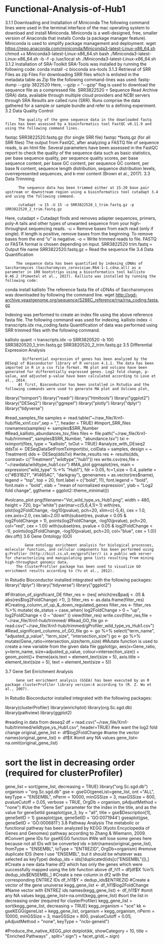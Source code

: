 # Functional-Analysis-of-Hub1
3.1.1   Downloading and Installation of Miniconda 
The following command lines were used in the terminal interface of the mac operating system to download and install Miniconda. Miniconda is a well-designed, free, smaller version of Anaconda that installs Conda (a package manager feature). Miniconda is used to simplify package management and deployment.
wget https://repo.anaconda.com/miniconda/Miniconda3-latest-Linux-x86_64.sh
chmod +x Miniconda3-latest-Linux-x86_64.sh
bash ./Miniconda3-latest-Linux-x86_64.sh -b -f -p /usr/local
sh ./Miniconda3-latest-Linux-x86_64.sh
3.1.2   Installation of SRA-Toolkit
        SRA-Tools was installed by running the following code:
conda install -c bioconda sra-tools
3.1.3   Retrieval of SRR Files as zip Files
         For downloading SRR files which is enlisted in the metadata table as Zip file the following command-lines was used:
fastq-dump --gzip 3822520
Here, --gzip = “--gzip” flag is used to download the sequence file as a compressed file.
SRR3822520 = Sequence Read Archive (SRA) data, available through multiple cloud providers and NCBI servers through SRA Results are called runs (SRR). Runs comprise the data gathered for a sample or sample bundle and refer to a defining experiment.
3.2   Data Quality Control

          The quality of the gene sequence data in the downloaded fastq files has been assessed by a bioinformatics tool FastQC v0.11.9 and using the following command lines.
fastqc SRR3822520.fastq.gz (for single SRR file)
 fastqc *fastq.gz (for all SRR files)
The output from FastQC, after analyzing a FASTQ file of sequence reads, is an html file. Several parameters have been assessed in the FastQC report to check the quality of the sequence data such as basic statistics, per base sequence quality, per sequence quality scores, per base sequence content, per base GC content, per sequence GC content, per base N content, sequence length distribution, sequence distribution levels, overrepresented sequences, and k-mer content (Brown et al., 2017).
3.3   Data Trimming

          The sequence data has been trimmed either at 15-20 base pair upstream or downstream region using a bioinformatics tool cutadapt 3.4 and using the following command.

          cutadapt -u 15 -U 15 -o SRR3822520_1_trim.fastq.gz -p SRR3822520_2_trim.fastq.gz

Here,
	cutadapt = Cutadapt finds and removes adapter sequences, primers, poly-A tails and other types of unwanted sequence from your high-throughput sequencing reads.
	-u = Remove bases from each read (only if single). If length is positive, remove bases from the beginning. To remove bases from the end “u” is negative. 
	-o = Write trimmed reads to file. FASTQ or FASTA format is chosen depending on input. 
	SRR3822520 trim.fastq = Output file name
	SRR3822520.fastq.gz = Read the sequence file
3.4   Data Quantification

         The sequence data has been quantified by indexing cDNAs of Saccharomyces (Saccharomyces_cerevisiae.R64-1-1.cdna.all) as a parameter in 100 bootstrips using a bioinformatics tool kallisto 0.46.2 (Pimentel et al., 2017). Kallisto was installed by running the following code:
conda install kallisto
The reference fasta file of cDNAs of Saccharomyces was downloaded by following the command line.
wget http://sgd-archive.yeastgenome.org/sequence/S288C_reference/rna/rna_coding.fasta.gz

Indexing was performed to create an index file using the above reference fasta file. The following command was used for indexing.
                                           kallisto index -i transcripts.idx rna_coding.fasta
Quantification of data was performed using SRR trimmed files with the following command.

kallisto quant -i transcripts.idx -o SRR3820520 -b 100 SRR3820520_1_trim.fastq.gz SRR3820520_2_trim.fastq.gz
3.5   Differential Expression Analysis

            Differential expression of genes has been analyzed by the DESeq2 of Bioconductor library of R version 4.1.1. The data has been imported in R in a csv file format. MA plot and volcano have been generated for differentially expressed genes. Log2 fold change, p-value, and adjusted p-value have been calculated according to Love et al., 2014.
          At first, Bioconductor has been installed in Rstudio and the following commands were used to generate MA plot and Volcano plot,

library("tximport")
library("readr")
library("htmltools")
library("ggplot2")
library("DESeq2")
library("ggrepel")
library("plotly")
library("dplyr")
library("tidyverse")

#read_samples_file
samples <- read.table("~/raw_file/Xrn1- hub/file_xrn1.csv",sep = ",", header = TRUE)
#Import_SRR_files
rownames(samples) <- samples$SRR_Number
#Read_kallisto_abundances_tsv_files
files <- file.path("~/raw_file/Xrn1-hub/trimmed", samples$SRR_Number, "abundance.tsv")
txi <- tximport(files, type = "kallisto", txOut = TRUE)
#analyze_with_DEseq2
ddsTxi <- DESeqDataSetFromTximport(txi,
                                        colData = samples,
                                        design = ~ Treatment)
dds <- DESeq(ddsTxi)
#write_results
res <- results(dds, contrast= c("Treatment","wildtype","hub1"))
res
write.csv(res,file = "~/rawdata/wildtype_hub1.csv")
#MA_plot
ggmaplot(res, main = expression("wild_type" %->% "Hub1"),
         fdr = 0.05, fc=1,size = 0.4,
         palette = c("#B31B21", "#1465AC", "darkgray"),
         genenames = as.vector(res$name),
         legend = "top", top = 20,
         font.label = c("bold", 11),
         font.legend = "bold",
         font.main = "bold",
         xlab = "mean of normalized expression",
         ylab = "Log2 fold change",
         ggtheme = ggplot2::theme_minimal())

#volcano_plot
png(filename="Vol_wild_type_vs_Hub1.png", width = 480, height = 720, bg="white")
par(mar=c(5,6,4,1)+.1)
with(res, plot(log2FoldChange, -log10(pvalue), pch=20, xlim=c(-5,4), cex = 1.0, cex.axis=2.0, cex.lab=2.0))
with(subset(res, pvalue < 0.05 & log2FoldChange > 1), points(log2FoldChange, -log10(pvalue), pch=20, col="red", cex = 1.0))
with(subset(res, pvalue < 0.05 & log2FoldChange < -1), points(log2FoldChange, -log10(pvalue), pch=20, col="blue", cex = 1.0))
dev.off()
3.6   Gene Ontology (GO)

             Gene ontology enrichment analysis for biological processes, molecular function, and cellular components has been performed using g:Profiler (http://biit.cs.ut.ee/gprofiler/) is a public web server for characterizing and manipulating gene lists resulting from mining high-throughput genomic data. 
         The ClusterProfiler package has been used to visualize GO enrichment results according to (Yu et al., 2012).
In Rstudio Bioconductor installed integrated with the following packages:
library("dplyr")
library("tidyverse")
library("ggplot2")

#Filtration_of_significant_DE 
filter_res <- (res[ which(res$padj < .05 & abs(res$log2FoldChange) >1), ])
filter_res <- as.data.frame(filter_res)
#Creating_column_of_up_&_down_regulated_genes
filter_res <- filter_res %>% mutate( de_status = case_when(
  log2FoldChange > 0 ~ "up",
  log2FoldChange < 0 ~ "down"
))
view(filter_res)
write.csv(filter_res,file = "~/raw_file/Xrn1-hub/trimmed/
#Read_GO_file
go <- read.csv("~/raw_file/Xrn1-hub/trimmed/gProfiler_wild_type_vs_Hub1.csv")
#Read_significant_columns_of_GO_file
go <- go %>% select("term_name", "adjusted_p_value", "term_size", "intersection_size")
go <- go %>% mutate(Gene_ratio=intersection_size/term_size)
#Mutate function is used to create a new variable from the given data file
ggplot(go, aes(x=Gene_ratio, y=term_name, size=adjusted_p_value, colour=intersection_size)) + geom_point()+
  theme(axis.text = element_text(size = 5), axis.title = element_text(size = 5), text = element_text(size = 5))

3.7   Gene Set Enrichment Analysis 

         Gene set enrichment analysis (GSEA) has been executed by an R package clusterProfiler library version:4 according to (R. Z. Wu et al., 2007). 
In Rstudio Bioconductor installed integrated with the following packages:

library(clusterProfiler)
library(enrichplot)
library(org.Sc.sgd.db)
library(pathview)
library(ggplot2)

#reading in data from deseq2
df = read.csv("~/raw_file/Xrn1-hub/trimmed/wildtype_vs_Hub1.csv", header=TRUE)
#we want the log2 fold change
original_gene_list <- df$log2FoldChange
#name the vector
names(original_gene_list) <- df$X
#omit any NA values
gene_list<-na.omit(original_gene_list)
# sort the list in decreasing order (required for clusterProfiler)
gene_list = sort(gene_list, decreasing = TRUE)
library("org.Sc.sgd.db")
organism = "org.Sc.sgd.db"
gse <- gseGO(geneList=gene_list,
                ont ="ALL",
                keyType = "ENSEMBL",
                nPerm = 10000,
                minGSSize = 3,
                maxGSSize = 800,
                pvalueCutoff = 0.05,
                verbose = TRUE,
                OrgDb = organism,
                pAdjustMethod = "none")
#Use the “Gene Set” parameter for the index in the title, and as the value for geneSetId
gseaplot(gse_3, by = "all", title = gse$Description[1], geneSetID = 1)
gseaplot(gse, geneSetID = 'GO:0071944')
gseaplot(gse, geneSetID = 'GO:0006811')
3.8   Pathway Analysis
           The metabolic or functional pathway has been analyzed by KEGG (Kyoto Encyclopedia of Genes and Genomes) pathway according to Zhang & Wiemann, 2009. 
#Convert gene IDs for gseKEGG function
#We will lose some genes here because not all IDs will be converted
ids <-bitr(names(original_gene_list), fromType = "ENSEMBL", toType = "ENTREZID", OrgDb=organism)
#remove duplicate IDS (here I use "ENSEMBL", but it should be whatever was selected as keyType)
dedup_ids = ids[!duplicated(ids[c("ENSEMBL")]),]
#Create a new data frame df2 which has only the genes which were successfully mapped using the bitr function above
df_h11 = df[df$X %in% dedup_ids$ENSEMBL,]
#Create a new column in df2 with the corresponding ENTREZ IDs
df_h11$Y = dedup_ids$ENTREZID
#Create a vector of the gene unuiverse
kegg_gene_list <- df_h11$log2FoldChange
#Name vector with ENTREZ ids
names(kegg_gene_list) <- df_h11$Y
#omit any NA values
kegg_gene_list<-na.omit(kegg_gene_list)
#sort the list in decreasing order (required for clusterProfiler)
kegg_gene_list = sort(kegg_gene_list, decreasing = TRUE)
kegg_organism = "sce"
kk <- gseKEGG(geneList     = kegg_gene_list,
                 organism     = kegg_organism,
                 nPerm        = 10000,
                 minGSSize    = 3,
                 maxGSSize    = 800,
                 pvalueCutoff = 0.05,
                 pAdjustMethod = "none",
                 keyType       = "ncbi-geneid")

#Produce_the_native_KEGG_plot 
dotplot(kk, showCategory = 10, title = "Enriched Pathways" , split=".sign") + facet_grid(.~.sign)

